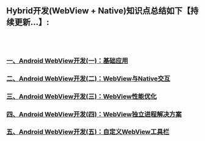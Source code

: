 ## Hybrid开发(WebView + Native)知识点总结如下【持续更新...】:
<br><br/>


### [一、Android WebView开发(一)：基础应用](https://blog.csdn.net/u012440207/article/details/121758583)
### [二、Android WebView开发(二)：WebView与Native交互](https://blog.csdn.net/u012440207/article/details/121764843)
### [三、Android WebView开发(三)：WebView性能优化](https://blog.csdn.net/u012440207/article/details/121781463)
### [四、Android WebView开发(四)：WebView独立进程解决方案](https://blog.csdn.net/u012440207/article/details/121950657)
### [五、Android WebView开发(五)：自定义WebView工具栏](https://blog.csdn.net/u012440207/article/details/121804509)

